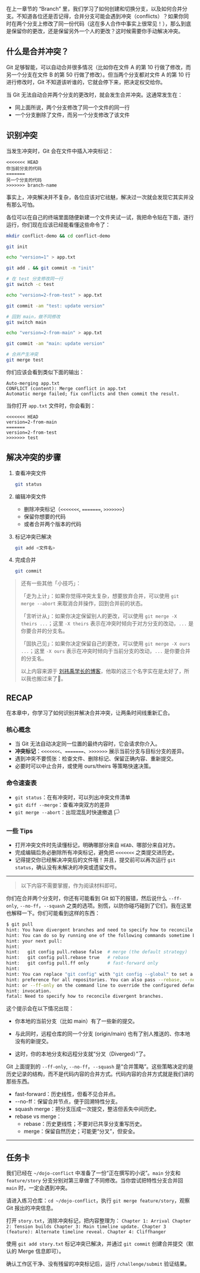在上一章节的 “Branch” 里，我们学习了如何创建和切换分支，以及如何合并分支。不知道各位还是否记得，合并分支可能会遇到冲突（conflicts）？如果你同时在两个分支上修改了同一份代码（这在多人合作中事实上很常见！），那么到底是保留你的更改，还是保留另外一个人的更改？这时候需要你手动解决冲突。

## 什么是合并冲突？

Git 足够智能，可以自动合并很多情况（比如你在文件 A 的第 10 行做了修改，而另一个分支在文件 B 的第 50 行做了修改）。但当两个分支都对文件 A 的第 10 行进行修改时，Git 不知道该听谁的，它就会停下来，把决定权交给你。

当 Git 无法自动合并两个分支的更改时，就会发生合并冲突。这通常发生在：
- 同上面所说，两个分支修改了同一个文件的同一行
- 一个分支删除了文件，而另一个分支修改了该文件

## 识别冲突

当发生冲突时，Git 会在文件中插入冲突标记：

```
<<<<<<< HEAD
你当前分支的代码
=======
另一个分支的代码
>>>>>>> branch-name
```

事实上，冲突解决并不复杂，各位应该对它祛魅，解决过一次就会发现它其实并没有那么可怕。

各位可以在自己的终端里面随便新建一个文件夹试一试，我把命令贴在下面，逐行运行，你们现在应该已经能看懂这些命令了：

```bash
mkdir conflict-demo && cd conflict-demo

git init

echo "version=1" > app.txt

git add . && git commit -m "init"

# 在 test 分支修改同一行
git switch -c test

echo "version=2-from-test" > app.txt

git commit -am "test: update version"

# 回到 main，做不同修改
git switch main

echo "version=2-from-main" > app.txt

git commit -am "main: update version"

# 合并产生冲突
git merge test
```

你们应该会看到类似下面的输出：

```
Auto-merging app.txt
CONFLICT (content): Merge conflict in app.txt
Automatic merge failed; fix conflicts and then commit the result.
```

当你打开 `app.txt` 文件时，你会看到：

```
<<<<<<< HEAD
version=2-from-main
=======
version=2-from-test
>>>>>>> test
```

## 解决冲突的步骤

1. 查看冲突文件
    ```bash
    git status
    ```

2. 编辑冲突文件
    - 删除冲突标记（`<<<<<<<`, `=======`, `>>>>>>>`）
    - 保留你想要的代码
    - 或者合并两个版本的代码

3. 标记冲突已解决
    ```bash
    git add <文件名>
    ```

4. 完成合并
    ```bash
    git commit
    ```

>   还有一些其他「小技巧」：
>
>   「走为上计」：如果你觉得冲突太复杂，想要放弃合并，可以使用 `git merge --abort` 来取消合并操作，回到合并前的状态。
>
>   「言听计从」：如果你决定保留别人的更改，可以使用 `git merge -X theirs ...`；这里 `-X theirs` 表示在冲突时倾向于对方分支的改动，`...` 是你要合并的分支名。
>
>   「固执己见」：如果你决定保留自己的更改，可以使用 `git merge -X ours ...`；这里 `-X ours` 表示在冲突时倾向于当前分支的改动，`...` 是你要合并的分支名。
>    
>    以上内容来源于 [刘祎禹学长的博客](https://lau.yeeyu.org/blog-zh-cn/git-usage-merging-zh-cn/)，他取的这三个名字实在是太好了，所以我也搬过来了🤣。

## RECAP

在本章中，你学习了如何识别并解决合并冲突，让两条时间线重新汇合。

### 核心概念

- 当 Git 无法自动决定同一位置的最终内容时，它会请求你介入。
- **冲突标记**：`<<<<<<<`、`=======`、`>>>>>>>` 展示当前分支与目标分支的差异。
- 遇到冲突不要慌张：检查文件、删除标记、保留正确内容、重新提交。
- 必要时可以中止合并，或使用 ours/theirs 等策略快速决策。

### 命令速查表

- `git status`：在有冲突时，可以列出冲突文件清单
- `git diff --merge`：查看冲突双方的差异
- `git merge --abort`：出现混乱时快速撤退 🏳️

### 一些 Tips

- 打开冲突文件时先读懂标记，明确哪部分来自 `HEAD`、哪部分来自对方。
- 完成编辑后务必删除所有冲突标记，避免把 `<<<<<<<` 之类提交进历史。
- 记得提交你已经解决冲突后的文件哦！并且，提交前可以再次运行 `git status`，确认没有未解决的冲突或遗留文件。

---

> 以下内容不需要掌握，作为阅读材料即可。

你们在合并两个分支时，你还有可能看到 Git 如下的报错，然后说什么 `--ff-only`, `--no-ff`，`--squash` 之类的选项。别慌，以防你碰巧碰到了它们，我在这里也解释一下。你们可能看到这样的东西：

```bash
$ git pull
hint: You have divergent branches and need to specify how to reconcile them.
hint: You can do so by running one of the following commands sometime before
hint: your next pull:
hint:
hint:   git config pull.rebase false  # merge (the default strategy)
hint:   git config pull.rebase true   # rebase
hint:   git config pull.ff only       # fast-forward only
hint:
hint: You can replace "git config" with "git config --global" to set a default
hint: preference for all repositories. You can also pass --rebase, --no-rebase,
hint: or --ff-only on the command line to override the configured default per
hint: invocation.
fatal: Need to specify how to reconcile divergent branches.
```

这个提示会在以下情况出现：

- 你本地的当前分支（比如 main）有了一些新的提交。

- 与此同时，远程仓库的同一个分支 (origin/main) 也有了别人推送的、你本地没有的新提交。

- 这时，你的本地分支和远程分支就“分叉（Diverged）”了。

Git 上面提到的 `--ff-only`, `--no-ff`，`--squash` 是“合并策略”。这些策略决定的是历史记录的结构，而不是代码内容的合并方式。代码内容的合并方式就是我们讲的那些东西。

- fast-forward：历史线性，但看不见合并点。
- --no-ff：保留合并节点，便于回溯特性分支。
- squash merge：把分支压成一次提交，整洁但丢失中间历史。
- rebase vs merge：
    - rebase：历史更线性；不要对已共享分支重写历史。
    - merge：保留自然历史；可能更“分叉”，但安全。

---

## 任务卡

我们已经在 `~/dojo-conflict` 中准备了一份“正在撰写的小说”。`main` 分支和 `feature/story` 分支分别对第三章做了不同修改。当你尝试把特性分支合并回 `main` 时，一定会遇到冲突。

请进入练习仓库：`cd ~/dojo-conflict`，执行 `git merge feature/story`，观察 Git 报出的冲突信息。

打开 `story.txt`，消除冲突标记，把内容整理为：
    ```
    Chapter 1: Arrival
    Chapter 2: Tension builds
    Chapter 3: Main timeline update.
    Chapter 3 (feature): Alternate timeline reveal.
    Chapter 4: Cliffhanger
    ```

使用 `git add story.txt` 标记冲突已解决，并通过 `git commit` 创建合并提交（默认的 Merge 信息即可）。

确认工作区干净、没有残留的冲突标记后，运行 `/challenge/submit` 验证结果。
